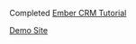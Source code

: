 Completed [Ember CRM Tutorial](http://ember.vicramon.com/)

[Demo Site](http://tielur-ember-crm.herokuapp.com/)